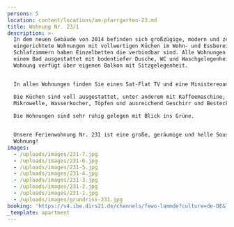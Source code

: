 ```yaml
---
persons: 5
location: content/locations/am-pfarrgarten-23.md
title: Wohnung Nr. 23/1
description: >-
  In dem neuen Gebäude von 2014 befinden sich großzügige, modern und zeitlos
  eingerichtete Wohnungen mit vollwertigen Küchen im Wohn- und Essbereich. Die
  Schlafzimmern haben Einzelbetten die verbindbar sind. Alle Wohnungen sind mit
  einem Bad ausgestattet mit bodentiefer Dusche, WC und Waschgelegenheit. Jede
  Wohnung verfügt über eigenen Balkon mit Sitzgelegenheit.


  In allen Wohnungen finden Sie einen Sat-Flat TV und eine Ministereoanlage.  

  Die Küchen sind voll ausgestattet, unter anderem mit Kaffeemaschine,
  Mikrowelle, Wasserkocher, Töpfen und ausreichend Geschirr und Besteck.  
    
  Die Wohnungen sind sehr ruhig gelegen mit Blick ins Grüne.


  Unsere Ferienwohnung Nr. 231 ist eine große, geräumige und helle Sousterrain
  Wohnung!
images:
  - /uploads/images/231-7.jpg
  - /uploads/images/231-6.jpg
  - /uploads/images/231-5.jpg
  - /uploads/images/231-4.jpg
  - /uploads/images/231-3.jpg
  - /uploads/images/231-2.jpg
  - /uploads/images/231-1.jpg
  - /uploads/images/grundriss-231.jpg
booking: 'https://v4.ibe.dirs21.de/channels/fewo-lammde?culture=de-DE&los=3'
_template: apartment
---
```


